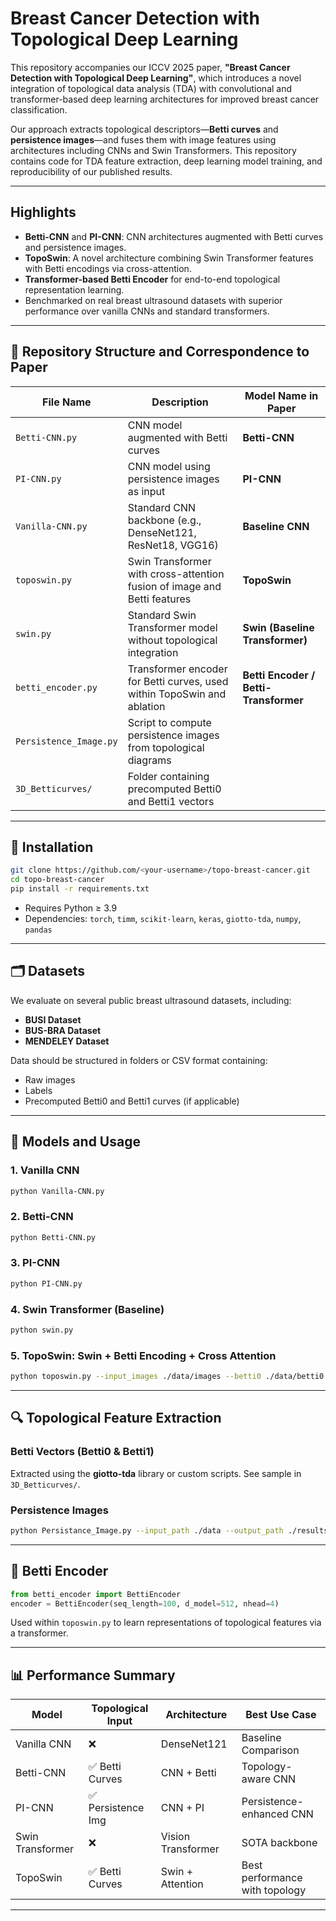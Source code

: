 # Breast Cancer Detection with Topological Deep Learning

This repository accompanies our ICCV 2025 paper, **"Breast Cancer Detection with Topological Deep Learning"**, which introduces a novel integration of topological data analysis (TDA) with convolutional and transformer-based deep learning architectures for improved breast cancer classification.

Our approach extracts topological descriptors—**Betti curves** and **persistence images**—and fuses them with image features using architectures including CNNs and Swin Transformers. This repository contains code for TDA feature extraction, deep learning model training, and reproducibility of our published results.

---

## Highlights
- **Betti-CNN** and **PI-CNN**: CNN architectures augmented with Betti curves and persistence images.
- **TopoSwin**: A novel architecture combining Swin Transformer features with Betti encodings via cross-attention.
- **Transformer-based Betti Encoder** for end-to-end topological representation learning.
- Benchmarked on real breast ultrasound datasets with superior performance over vanilla CNNs and standard transformers.

---

## 📁 Repository Structure and Correspondence to Paper

| File Name               | Description                                                                 | Model Name in Paper                |
|------------------------|-----------------------------------------------------------------------------|------------------------------------|
| `Betti-CNN.py`         | CNN model augmented with Betti curves                                       | **Betti-CNN**                      |
| `PI-CNN.py`            | CNN model using persistence images as input                                | **PI-CNN**                         |
| `Vanilla-CNN.py`       | Standard CNN backbone (e.g., DenseNet121, ResNet18, VGG16)                  | **Baseline CNN**                   |
| `toposwin.py`          | Swin Transformer with cross-attention fusion of image and Betti features    | **TopoSwin**                       |
| `swin.py`              | Standard Swin Transformer model without topological integration             | **Swin (Baseline Transformer)**    |
| `betti_encoder.py`     | Transformer encoder for Betti curves, used within TopoSwin and ablation     | **Betti Encoder / Betti-Transformer** |
| `Persistence_Image.py` | Script to compute persistence images from topological diagrams              |  |
| `3D_Betticurves/`      | Folder containing precomputed Betti0 and Betti1 vectors                     |  |


---

## 🧪 Installation

```bash
git clone https://github.com/<your-username>/topo-breast-cancer.git
cd topo-breast-cancer
pip install -r requirements.txt
```

- Requires Python ≥ 3.9
- Dependencies: `torch`, `timm`, `scikit-learn`, `keras`, `giotto-tda`, `numpy`, `pandas`

---

## 🗂️ Datasets

We evaluate on several public breast ultrasound datasets, including:

- **BUSI Dataset**
- **BUS-BRA Dataset**
- **MENDELEY Dataset**

Data should be structured in folders or CSV format containing:
- Raw images
- Labels
- Precomputed Betti0 and Betti1 curves (if applicable)

---

## 🧠 Models and Usage

### 1. Vanilla CNN
```bash
python Vanilla-CNN.py
```

### 2. Betti-CNN
```bash
python Betti-CNN.py
```

### 3. PI-CNN
```bash
python PI-CNN.py
```

### 4. Swin Transformer (Baseline)
```bash
python swin.py
```

### 5. TopoSwin: Swin + Betti Encoding + Cross Attention
```bash
python toposwin.py --input_images ./data/images --betti0 ./data/betti0.csv --betti1 ./data/betti1.csv --labels ./data/labels.csv
```

---

## 🔍 Topological Feature Extraction

### Betti Vectors (Betti0 & Betti1)
Extracted using the **giotto-tda** library or custom scripts. See sample in `3D_Betticurves/`.

### Persistence Images
```bash
python Persistance_Image.py --input_path ./data --output_path ./results/persistence_images.npy
```

---

## 🔧 Betti Encoder

```python
from betti_encoder import BettiEncoder
encoder = BettiEncoder(seq_length=100, d_model=512, nhead=4)
```

Used within `toposwin.py` to learn representations of topological features via a transformer.

---

## 📊 Performance Summary

| Model           | Topological Input | Architecture       | Best Use Case                   |
|-----------------|-------------------|--------------------|----------------------------------|
| Vanilla CNN     | ❌                | DenseNet121        | Baseline Comparison              |
| Betti-CNN       | ✅ Betti Curves   | CNN + Betti        | Topology-aware CNN               |
| PI-CNN          | ✅ Persistence Img| CNN + PI           | Persistence-enhanced CNN         |
| Swin Transformer| ❌                | Vision Transformer | SOTA backbone                    |
| TopoSwin        | ✅ Betti Curves   | Swin + Attention   | Best performance with topology   |

---


